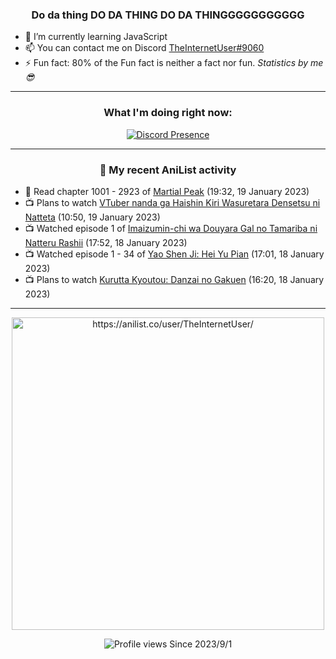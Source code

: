 <div align="center">

### Do da thing DO DA THING DO DA THINGGGGGGGGGGG
</div>

- 🌱 I’m currently learning JavaScript
- 📫 You can contact me on Discord [TheInternetUser#9060](https://discord.com/users/534117072796385300)
- ⚡ Fun fact: 80% of the Fun fact is neither a fact nor fun. _Statistics by me 😎_
<hr>

<div align="center">

### What I'm doing right now:
[![Discord Presence](https://lanyard.cnrad.dev/api/534117072796385300)](https://discord.com/users/534117072796385300)
<hr>
  
### 🌸 My recent AniList activity

</div>

<!-- ANILIST_ACTIVITY:start -->

-   📖 Read chapter 1001 - 2923 of [Martial Peak](https://anilist.co/manga/104494) (19:32, 19 January 2023)
-   📺 Plans to watch [VTuber nanda ga Haishin Kiri Wasuretara Densetsu ni Natteta](https://anilist.co/anime/160488) (10:50, 19 January 2023)
-   📺 Watched episode 1 of [Imaizumin-chi wa Douyara Gal no Tamariba ni Natteru Rashii](https://anilist.co/anime/132203) (17:52, 18 January 2023)
-   📺 Watched episode 1 - 34 of [Yao Shen Ji: Hei Yu Pian](https://anilist.co/anime/116964) (17:01, 18 January 2023)
-   📺 Plans to watch [Kurutta Kyoutou: Danzai no Gakuen](https://anilist.co/anime/7455) (16:20, 18 January 2023)

<!-- ANILIST_ACTIVITY:end -->
<hr>

<div align="center">

<img width="500" alt="https://anilist.co/user/TheInternetUser/" src="https://img.anili.st/User/929966"/>

![Profile views](https://gpvc.arturio.dev/TheInternetUse7) Since 2023/9/1

</div>
